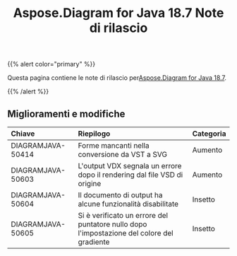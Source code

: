﻿---
title: Aspose.Diagram for Java 18.7 Note di rilascio
type: docs
weight: 60
url: /it/java/aspose-diagram-for-java-18-7-release-notes/
---
{{% alert color="primary" %}} 

 Questa pagina contiene le note di rilascio per[Aspose.Diagram for Java 18.7](https://docs.aspose.com/diagram/java/aspose-diagram-for-java-18-7-release-notes/).

{{% /alert %}} 
## **Miglioramenti e modifiche**

|**Chiave**|**Riepilogo**|**Categoria**|
|:- |:- |:- |
|DIAGRAMJAVA-50414|Forme mancanti nella conversione da VST a SVG|Aumento|
|DIAGRAMJAVA-50603|L'output VDX segnala un errore dopo il rendering dal file VSD di origine|Aumento|
|DIAGRAMJAVA-50604|Il documento di output ha alcune funzionalità disabilitate|Insetto|
|DIAGRAMJAVA-50605|Si è verificato un errore del puntatore nullo dopo l'impostazione del colore del gradiente|Insetto|

